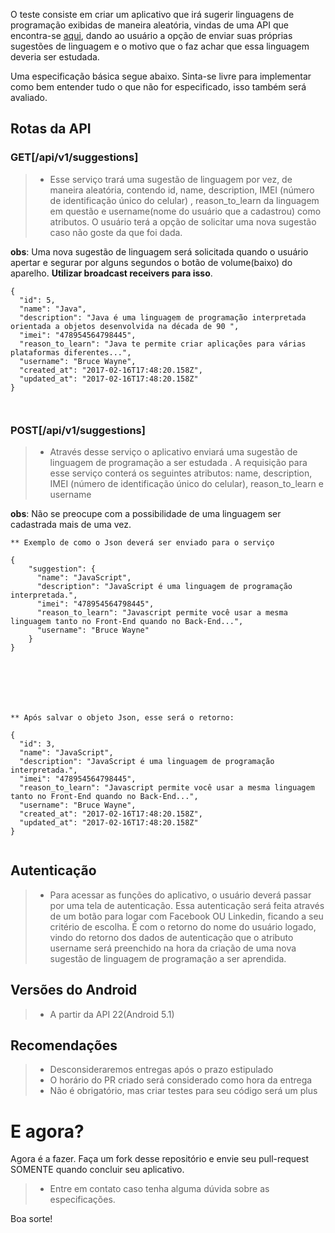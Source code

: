 
   O teste consiste em criar um aplicativo que irá sugerir  linguagens de programação exibidas de maneira aleatória, vindas de uma API que encontra-se [aqui](https://teste-safety.herokuapp.com/api/v1/suggestions), dando ao usuário a opção de enviar suas próprias sugestões de linguagem e o motivo que o faz achar que essa linguagem deveria ser estudada. 
   	
   Uma especificação básica segue abaixo. Sinta-se livre para implementar como bem entender tudo o que não for especificado, isso também será avaliado.

## Rotas da API

### GET[/api/v1/suggestions]

> - Esse serviço trará uma sugestão de linguagem por vez, de maneira aleatória, contendo id, name, description,   IMEI (número de identificação único do celular) , reason_to_learn da linguagem em questão e username(nome do usuário que a cadastrou) como atributos. O usuário terá a opção de solicitar uma nova sugestão caso não goste da que foi dada.

 **obs**: Uma nova sugestão de linguagem será solicitada quando o usuário apertar e segurar por alguns segundos o botão de volume(baixo) do aparelho. **Utilizar broadcast receivers para isso**.	

```     
{
  "id": 5,
  "name": "Java",
  "description": "Java é uma linguagem de programação interpretada orientada a objetos desenvolvida na década de 90 ",
  "imei": "478954564798445",
  "reason_to_learn": "Java te permite criar aplicações para várias plataformas diferentes...",
  "username": "Bruce Wayne",
  "created_at": "2017-02-16T17:48:20.158Z",
  "updated_at": "2017-02-16T17:48:20.158Z"
}



```

### POST[/api/v1/suggestions]

> - Através desse serviço o aplicativo enviará uma sugestão de linguagem de programação a ser estudada . A requisição para esse serviço conterá os seguintes atributos: name, description,  IMEI (número de identificação único do celular), reason_to_learn e username


 **obs**: Não se preocupe com a possibilidade de uma linguagem ser cadastrada mais de uma vez.


```     
** Exemplo de como o Json deverá ser enviado para o serviço 

{
    "suggestion": {
	  "name": "JavaScript",
	  "description": "JavaScript é uma linguagem de programação interpretada.",
	  "imei": "478954564798445",
	  "reason_to_learn": "Javascript permite você usar a mesma linguagem tanto no Front-End quando no Back-End...",
	  "username": "Bruce Wayne"
    }
}







** Após salvar o objeto Json, esse será o retorno:

{
  "id": 3,
  "name": "JavaScript",
  "description": "JavaScript é uma linguagem de programação interpretada.",
  "imei": "478954564798445",
  "reason_to_learn": "Javascript permite você usar a mesma linguagem tanto no Front-End quando no Back-End...",
  "username": "Bruce Wayne",
  "created_at": "2017-02-16T17:48:20.158Z",
  "updated_at": "2017-02-16T17:48:20.158Z"
}


```


## Autenticação
> - Para acessar as funções do aplicativo, o usuário deverá passar  por uma tela de autenticação. Essa autenticação será feita através de um botão para logar com Facebook OU Linkedin, ficando a seu critério de escolha. É com o retorno do nome do usuário logado, vindo do retorno dos dados de autenticação  que o atributo username será preenchido na hora da criação de uma nova sugestão de linguagem de programação a ser aprendida. 


## Versões do Android
> - A partir da API 22(Android 5.1)


## Recomendações

> - Desconsideraremos entregas após o prazo estipulado
> - O horário do PR criado será considerado como hora da entrega
> - Não é obrigatório, mas criar testes para seu código será um plus

	



# E agora?

Agora é a fazer. Faça um fork desse repositório e envie seu pull-request SOMENTE quando concluir seu aplicativo.  

> - Entre em contato caso tenha alguma dúvida sobre as especificações.


Boa sorte!










